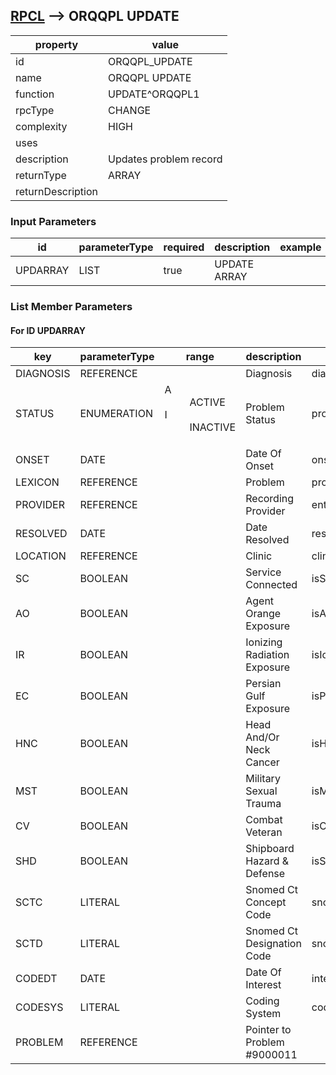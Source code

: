


## [RPCL](TableOfContent.md) --> ORQQPL UPDATE 

 property | value 
--- | --- 
 id | ORQQPL_UPDATE
 name | ORQQPL UPDATE
 function | UPDATE^ORQQPL1
 rpcType | CHANGE
 complexity | HIGH
 uses | 
 description | Updates problem record
 returnType | ARRAY
 returnDescription | 

### Input Parameters

| id | parameterType | required | description | example | listMemberParameters | 
| --- | --- | --- | --- | --- | --- | 
| UPDARRAY | LIST | true | UPDATE ARRAY |  | [List Member](#for-id-updarray) | 

### List Member Parameters


#### For ID UPDARRAY

| key | parameterType | range | description | mvdmProperty | example | 
| --- | --- | --- | --- | --- | --- | 
| DIAGNOSIS | REFERENCE |  | Diagnosis | diagnosis | ORARRAY(\DIAGNOSIS\)=\521774\ | 
| STATUS | ENUMERATION | <dl><dt>A</dt><dd>ACTIVE</dd><dt>I</dt><dd>INACTIVE</dd></dl> | Problem Status | problemStatus | ORARRAY(\STATUS\)=\I\ | 
| ONSET | DATE |  | Date Of Onset | onsetDate | ORARRAY(\ONSET\)=\3160303.\ | 
| LEXICON | REFERENCE |  | Problem | problem | ORARRAY(\LEXICON\)=\7647488\ | 
| PROVIDER | REFERENCE |  | Recording Provider | enteredBy | ORARRAY(\PROVIDER\)=\57\ | 
| RESOLVED | DATE |  | Date Resolved | resolvedDate | ORARRAY(\RESOLVED\)=\3160812\ | 
| LOCATION | REFERENCE |  | Clinic | clinic | ORARRAY(\LOCATION\)=\10\ | 
| SC | BOOLEAN |  | Service Connected | isServiceConnected | ORARRAY(\SC\)=\\ | 
| AO | BOOLEAN |  | Agent Orange Exposure | isAgentOrangeExposure | ORARRAY(\AO\)=\0\ | 
| IR | BOOLEAN |  | Ionizing Radiation Exposure | isIonizingRadiationExposure | ORARRAY(\IR\)=\0\ | 
| EC | BOOLEAN |  | Persian Gulf Exposure | isPersianGulfExposure | ORARRAY(\EC\)=\0\ | 
| HNC | BOOLEAN |  | Head And/Or Neck Cancer | isHeadAndOrNeckCancer | ORARRAY(\HNC\)=\0\ | 
| MST | BOOLEAN |  | Military Sexual Trauma | isMilitarySexualTrauma | ORARRAY(\MST\)=\0\ | 
| CV | BOOLEAN |  | Combat Veteran | isCombatVeteran | ORARRAY(\CV\)=\0\ | 
| SHD | BOOLEAN |  | Shipboard Hazard & Defense | isShipboardHazardDefense | ORARRAY(\SHD\)=\0\ | 
| SCTC | LITERAL |  | Snomed Ct Concept Code | snomedCTConceptCode | ORARRAY(\SCTC\)=\38341003\ | 
| SCTD | LITERAL |  | Snomed Ct Designation Code | snomedCTDesignationCode | ORARRAY(\SCTD\)=\64176011\ | 
| CODEDT | DATE |  | Date Of Interest | interestDate | ORARRAY(\CODEDT\)=\3160725.\ | 
| CODESYS | LITERAL |  | Coding System | codingSystem | ORARRAY(\CODESYS\)=\10D\ | 
| PROBLEM | REFERENCE |  | Pointer to Problem #9000011 |  | ORARRAY(\PROBLEM\)=\1\ | 